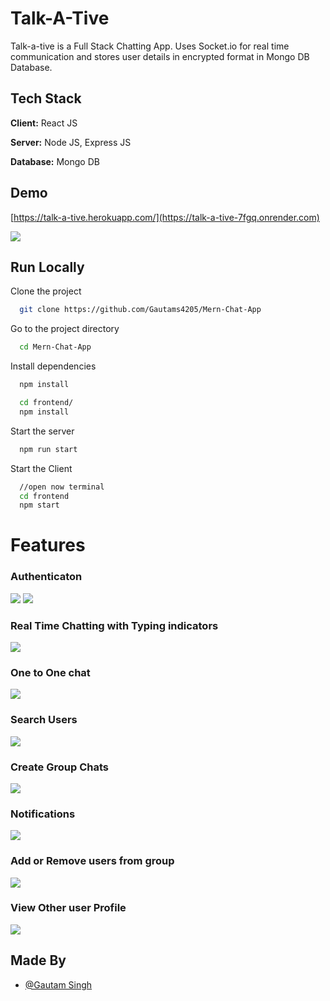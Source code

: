 
# Talk-A-Tive

Talk-a-tive is a Full Stack Chatting App.
Uses Socket.io for real time communication and stores user details in encrypted format in Mongo DB Database.
## Tech Stack

**Client:** React JS

**Server:** Node JS, Express JS

**Database:** Mongo DB
  
## Demo

[https://talk-a-tive.herokuapp.com/](https://talk-a-tive-7fgq.onrender.com)

![](https://github.com/Gautams4205/Mern-Chat-App/blob/main/screenshots/group%20%2B%20notif.PNG)
## Run Locally

Clone the project

```bash
  git clone https://github.com/Gautams4205/Mern-Chat-App
```

Go to the project directory

```bash
  cd Mern-Chat-App
```

Install dependencies

```bash
  npm install
```

```bash
  cd frontend/
  npm install
```

Start the server

```bash
  npm run start
```
Start the Client

```bash
  //open now terminal
  cd frontend
  npm start
```

  
# Features

### Authenticaton
![](https://github.com/Gautams4205/Mern-Chat-App/blob/main/screenshots/login.PNG)
![](https://github.com/Gautams4205/Mern-Chat-App/blob/main/screenshots/signup.PNG)
### Real Time Chatting with Typing indicators
![](https://github.com/Gautams4205/Mern-Chat-App/blob/main/screenshots/real-time.PNG)
### One to One chat
![](https://github.com/Gautams4205/Mern-Chat-App/blob/main/screenshots/mainscreen.PNG)
### Search Users
![](https://github.com/Gautams4205/Mern-Chat-App/blob/main/screenshots/search.PNG)
### Create Group Chats
![](https://github.com/Gautams4205/Mern-Chat-App/blob/main/screenshots/new%20grp.PNG)
### Notifications 
![](https://github.com/Gautams4205/Mern-Chat-App/blob/main/screenshots/group%20%2B%20notif.PNG)
### Add or Remove users from group
![](https://github.com/Gautams4205/Mern-Chat-App/blob/main/screenshots/add%20rem.PNG)
### View Other user Profile
![](https://github.com/Gautams4205/Mern-Chat-App/blob/main/screenshots/profile.PNG)
## Made By

- [@Gautam Singh](https://github.com/Gautams4205)

  
